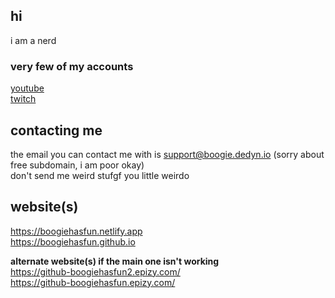 ## hi
i am a nerd


### very few of my accounts 
[youtube](https://youtube.com/@boogiehasfun)
<br>[twitch](https://twitch.tv/boogiehasfun)


## contacting me
the email you can contact me with is support@boogie.dedyn.io (sorry about free subdomain, i am poor okay) <br>
don't send me weird stufgf you little weirdo

## website(s)
https://boogiehasfun.netlify.app <br>
https://boogiehasfun.github.io 

<b> alternate website(s) if the main one isn't working </b> <br>
https://github-boogiehasfun2.epizy.com/ <br>
https://github-boogiehasfun.epizy.com/ <br>


